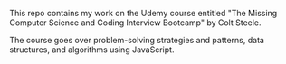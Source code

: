 This repo contains my work on the Udemy course entitled "The Missing Computer Science and Coding Interview Bootcamp" by Colt Steele.

The course goes over problem-solving strategies and patterns, data structures, and algorithms using JavaScript.
